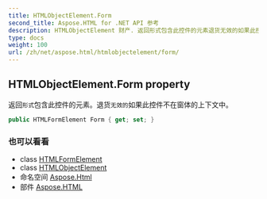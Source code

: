 ```yaml
---
title: HTMLObjectElement.Form
second_title: Aspose.HTML for .NET API 参考
description: HTMLObjectElement 财产. 返回形式包含此控件的元素退货无效的如果此控件不在窗体的上下文中
type: docs
weight: 100
url: /zh/net/aspose.html/htmlobjectelement/form/
---
```

## HTMLObjectElement.Form property

返回`形式`包含此控件的元素。退货`无效的`如果此控件不在窗体的上下文中。

```csharp
public HTMLFormElement Form { get; set; }
```

### 也可以看看

* class [HTMLFormElement](../../htmlformelement/)
* class [HTMLObjectElement](../)
* 命名空间 [Aspose.Html](../../htmlobjectelement/)
* 部件 [Aspose.HTML](../../../)


